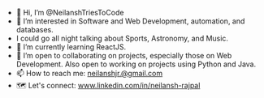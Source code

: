 - 👋 Hi, I’m @NeilanshTriesToCode
- 👀 I’m interested in Software and Web Development, automation, and databases.
- I could go all night talking about Sports, Astronomy, and Music.
- 🌱 I’m currently learning ReactJS.
- 💞️ I’m open to collaborating on projects, especially those on Web Development. Also open to working on projects using Python and Java.
- 📫 How to reach me: neilanshjr.@gmail.com
- 🗺 Let's connect: www.linkedin.com/in/neilansh-rajpal

<!---
NeilanshTriesToCode/NeilanshTriesToCode is a ✨ special ✨ repository because its `README.md` (this file) appears on your GitHub profile.
You can click the Preview link to take a look at your changes.
--->

